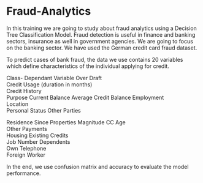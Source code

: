 # Fraud-Analytics

In this training we are going to study about fraud analytics using a Decision Tree Classification Model.
Fraud detection is useful in finance and banking sectors, insurance as well in government agencies.
We are going to focus on the banking sector.
We have used the German credit card fraud dataset.

To predict cases of bank fraud, the data we use contains 20 variables which define characteristics of the individual applying for credit.


Class- Dependant Variable
Over Draft	
Credit Usage (duration in months)	
Credit History	
Purpose	
Current Balance	
Average Credit Balance
Employment	
Location	
Personal Status	
Other Parties	




Residence Since
Properties Magnitude
CC Age	
Other Payments	
Housing	
Existing Credits	
Job	
Number Dependents	
Own Telephone	
Foreign Worker	

In the end, we use confusion matrix and accuracy to evaluate the model performance.
